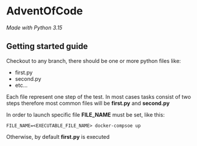 # AdventOfCode
_Made with Python 3.15_

## Getting started guide

Checkout to any branch, there should be one or more python files like:
* first.py
* second.py
* etc...

Each file represent one step of the test. In most cases tasks consist of two steps therefore
most common files will be **first.py** and **second.py**

In order to launch specific file **FILE_NAME** must be set, like this:

```shell
FILE_NAME=<EXECUTABLE_FILE_NAME> docker-compsoe up 
```
Otherwise, by default **first.py** is executed



